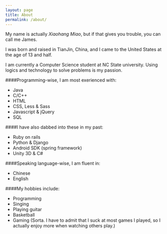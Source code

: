 ```yaml
---
layout: page
title: About
permalink: /about/
---
```


My name is actually *Xiaohang Miao*, but if that gives you trouble, you can call me James.

I was born and raised in TianJin, China, and I came to the United States at the age of 13 and half.

I am currently a Computer Science student at NC State university. Using logics and technology to solve problems is my passion.

####Programming-wise, I am most exerienced with:

* Java
* C/C++
* HTML
* CSS, Less & Sass
* Javascript & jQuery
* SQL

####I have also dabbed into these in my past:

* Ruby on rails
* Python & Django
* Android SDK (spring framework)
* Unity 3D & C#

####Speaking language-wise, I am fluent in:

* Chinese
* English

####My hobbies include:

* Programming
* Singing
* Playing guitar
* Basketball
* Gaming (Sorta. I have to admit that I suck at most games I played, so I actually enjoy more when watching others play.)